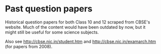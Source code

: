 # Past question papers

Historical question papers for both Class 10 and 12 scraped from CBSE's website. Much of the content would have been outdated by now, but it might still be useful for some science subjects.

Also see http://cbse.nic.in/student.htm and http://cbse.nic.in/examarch.htm (for papers from 2008).
